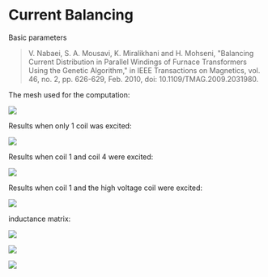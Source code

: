 # Current Balancing

Basic parameters

> V. Nabaei, S. A. Mousavi, K. Miralikhani and H. Mohseni, "Balancing Current Distribution in Parallel Windings of Furnace Transformers Using the Genetic Algorithm," in IEEE Transactions on Magnetics, vol. 46, no. 2, pp. 626-629, Feb. 2010, doi: 10.1109/TMAG.2009.2031980.

The mesh used for the computation:

![](media/mesh.png)


Results when only 1 coil was excited:

![](media/1coil.png)


Results when coil 1 and coil 4 were excited:

![](media/2coils.png)

Results when coil 1 and the high voltage coil were excited:

![](media/hvcoil.png)

inductance matrix:

![](media/inductance_matrix.png)


![](media/inductance_change.png)


![](media/current_distribution.png)
